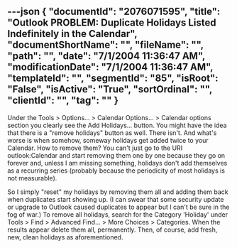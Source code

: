 ---json
{
  "documentId": "2076071595",
  "title": "Outlook PROBLEM: Duplicate Holidays Listed Indefinitely in the Calendar",
  "documentShortName": "",
  "fileName": "",
  "path": "",
  "date": "7/1/2004 11:36:47 AM",
  "modificationDate": "7/1/2004 11:36:47 AM",
  "templateId": "",
  "segmentId": "85",
  "isRoot": "False",
  "isActive": "True",
  "sortOrdinal": "",
  "clientId": "",
  "tag": ""
}
---

Under the Tools &gt; Options... &gt; Calendar Options... &gt; Calendar options section you clearly see the Add Holidays... button. You might have the idea that there is a &quot;remove holidays&quot; button as well. There isn't. And what's worse is when somehow, someway holidays get added twice to your Calendar. How to remove them? You can't just go to the URI outlook:Calendar and start removing them one by one because they go on forever and, unless I am missing something, holidays don't add themselves as a recurring series (probably because the periodicity of most holidays is not measurable).

So I simply &quot;reset&quot; my holidays by removing them all and adding them back when duplicates start showing up. (I can swear that some security update or upgrade to Outlook caused duplicates to appear but I can't be sure in the fog of war.) To remove all holidays, search for the Category 'Holiday' under Tools &gt; Find &gt; Advanced Find... &gt; More Choices &gt; Categories. When the results appear delete them all, permanently. Then, of course, add fresh, new, clean holidays as aforementioned.
